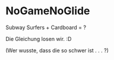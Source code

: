 # NoGameNoGlide
  Subway Surfers + Cardboard = ?
  
  Die Gleichung losen wir. :D

(Wer wusste, dass die so schwer ist . . . ?)
